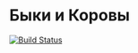# Быки и Коровы
[![Build Status](https://travis-ci.org/Restov/4digits.svg?branch=master)](https://travis-ci.org/Restov/4digits)
